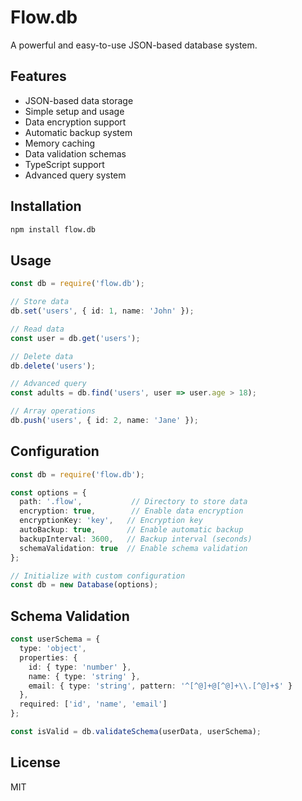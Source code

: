 # Flow.db

A powerful and easy-to-use JSON-based database system.

## Features

- JSON-based data storage
- Simple setup and usage
- Data encryption support
- Automatic backup system
- Memory caching
- Data validation schemas
- TypeScript support
- Advanced query system

## Installation

```bash
npm install flow.db
```

## Usage

```typescript
const db = require('flow.db');

// Store data
db.set('users', { id: 1, name: 'John' });

// Read data
const user = db.get('users');

// Delete data
db.delete('users');

// Advanced query
const adults = db.find('users', user => user.age > 18);

// Array operations
db.push('users', { id: 2, name: 'Jane' });
```

## Configuration

```typescript
const db = require('flow.db');

const options = {
  path: '.flow',           // Directory to store data
  encryption: true,        // Enable data encryption
  encryptionKey: 'key',   // Encryption key
  autoBackup: true,       // Enable automatic backup
  backupInterval: 3600,   // Backup interval (seconds)
  schemaValidation: true  // Enable schema validation
};

// Initialize with custom configuration
const db = new Database(options);
```

## Schema Validation

```typescript
const userSchema = {
  type: 'object',
  properties: {
    id: { type: 'number' },
    name: { type: 'string' },
    email: { type: 'string', pattern: '^[^@]+@[^@]+\\.[^@]+$' }
  },
  required: ['id', 'name', 'email']
};

const isValid = db.validateSchema(userData, userSchema);
```

## License

MIT 